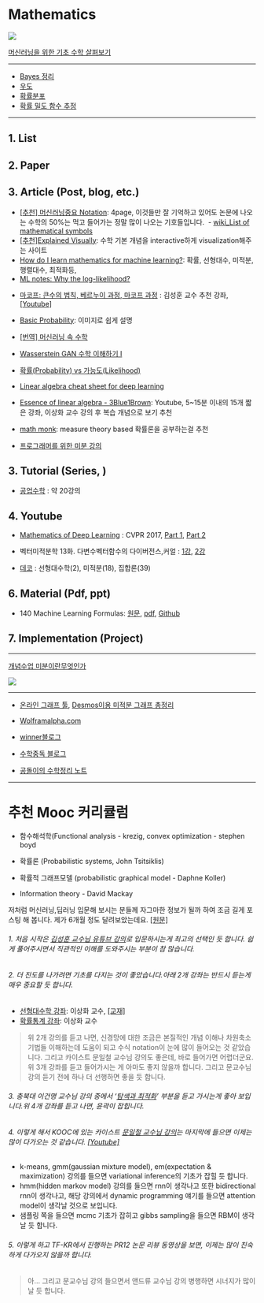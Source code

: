# Mathematics 


![](https://i.imgur.com/qYdRFZB.png)

[머신러닝을 위한 기초 수학 살펴보기](https://speakerdeck.com/mingrammer/meosinreoningeul-wihan-gico-suhag-salpyeobogi)

---


* [Bayes 정리](https://www.gitbook.com/book/adioshun/statics-with-r/edit#/edit/master/bayes-c815-b9ac.md)
* [우도](https://www.gitbook.com/book/adioshun/statics-with-r/edit#/edit/master/c6b0-b3c4.md)
* [확률분포](https://www.gitbook.com/book/adioshun/statics-with-r/edit#/edit/master/%ED%99%95%EB%A5%A0%EB%B6%84%ED%8F%AC.md)
* [확률 밀도 함수 추정](https://www.gitbook.com/book/adioshun/statics-with-r/edit#/edit/master/d655-b960-bc00-b3c4-d568-c218-cd94-c815.md)

---
## 1.  List

## 2. Paper

## 3. Article (Post, blog, etc.)

- [[추천] 머신러닝중요 Notation](http://www.deeplearningbook.org/contents/notation.html): 4page, 이것들만 잘 기억하고 있어도 논문에 나오는 수학의 50%는 먹고 들어가는 정말 많이 나오는 기호들입니다.
  - [wiki_List of mathematical symbols](https://en.wikipedia.org/wiki/List_of_mathematical_symbols?fref=gc)
- [[추천]Explained Visually](http://setosa.io/ev/): 수학 기본 개념을 interactive하게 visualization해주는 사이트
- [How do I learn mathematics for machine learning?](https://www.quora.com/How-do-I-learn-mathematics-for-machine-learning): 확률, 선형대수, 미적분, 행렬대수, 최적화등,
- [ML notes: Why the log-likelihood?](https://blog.metaflow.fr/ml-notes-why-the-log-likelihood-24f7b6c40f83)
* [마코프: 큰수의 법칙, 베르누이 과정, 마코프 과정](http://fbsight.com/t/topic/43287) : 김성훈 교수 추천 강좌, [[Youtube]](https://youtu.be/Ws63I3F7Moc)
- [Basic Probability](http://students.brown.edu/seeing-theory/basic-probability/index.html#first): 이미지로 쉽게 설명
- [[번역] 머신러닝 속 수학](https://mingrammer.com/translation-the-mathematics-of-machine-learning)
- [Wasserstein GAN 수학 이해하기 I](https://www.slideshare.net/ssuser7e10e4/wasserstein-gan-i)
- [확률(Probability) vs 가능도(Likelihood)](http://rstudio-pubs-static.s3.amazonaws.com/204928_c2d6c62565b74a4987e935f756badfba.html)
- [Linear algebra cheat sheet for deep learning](https://medium.com/towards-data-science/linear-algebra-cheat-sheet-for-deep-learning-cd67aba4526c)
- [Essence of linear algebra - 3Blue1Brown](https://www.youtube.com/playlist?list=PLZHQObOWTQDPD3MizzM2xVFitgF8hE_ab): Youtube, 5~15분 이내의 15개 짧은 강좌, 이상화 교수 강의 후 복습 개념으로 보기 추천
- [math monk](https://www.youtube.com/user/mathematicalmonk?app=desktop): measure theory based 확률론을 공부하는걸 추천

- [프로그래머를 위한 미분 강의](https://blog.naver.com/atelierjpro/220717395165)



## 3. Tutorial (Series, )

- [공업수학](http://pinkwink.kr/793#gongsu) : 약 20강의 


## 4. Youtube 

- [Mathematics of Deep Learning](http://www.vision.jhu.edu/tutorials/CVPR17-Tutorial-Math-Deep-Learning.htm) : CVPR 2017, [Part 1](https://www.youtube.com/watch?v=Mdp9uC3gXUU&t=2128s), [Part 2](https://www.youtube.com/watch?v=xdA-uhJ6T3U&t=2024s)
- 벡터미적분학 13화. 다변수벡터함수의 다이버전스,커얼 : [1강](https://www.youtube.com/watch?v=jLWjtWWb0I8), [2강](https://www.youtube.com/watch?v=fvtjqkf4Wl4&feature=push-u&attr_tag=_9_gWW3ThBZSGlki-6)

- [데코](https://www.youtube.com/channel/UCfrr-1XiyqQTh-r3CI2VP2A) : 선형대수학(2), 미적분(18), 집합론(39)

## 6.  Material (Pdf, ppt)

- 140 Machine Learning Formulas: [원문](http://www.datasciencecentral.com/profiles/blogs/140-machine-learning-formulas?utm_content=buffer67980&utm_medium=social&utm_source=plus.google.com&utm_campaign=buffer), [pdf](https://drive.google.com/file/d/0B0RLknmL54khQlhGUzFUWEtncTA/view), [Github](https://github.com/RubensZimbres)


## 7.  Implementation (Project)




---
[개념수업 미분이란무엇인가](https://www.youtube.com/watch?v=2JvfRLgcmUI)

![](http://i.imgur.com/qL2b0AA.png?1)

---
- [온라인 그래프 툴](https://www.desmos.com), [Desmos이용 미적분 그래프 총정리](https://www.youtube.com/watch?v=oshU7fiO4tM)

- [Wolframalpha.com](http://www.wolframalpha.com/)

- [winner블로그](http://j1w2k3.tistory.com/629)

- [수학중독 블로그](http://mathjk.tistory.com/1922)

- [공돌이의 수학정리 노트](https://wikidocs.net/6957)

---


# 추천 Mooc 커리큘럼

- 함수해석학(Functional analysis - krezig, convex optimization - stephen boyd

- 확률론 (Probabilistic systems, John Tsitsiklis)

- 확률적 그래프모델 (probabilistic graphical model - Daphne Koller)

- Information theory - David Mackay



저처럼 머신러닝,딥러닝 입문해 보시는 분들께 자그마한 정보가 될까 하여 조금 길게 포스팅 해 봅니다. 제가 6개월 정도 달려보았는데요. [[원문]](https://www.facebook.com/groups/TensorFlowKR/permalink/485458151795248/)

###### 1. 처음 시작은 [김성훈 교수님 유튜브 강의](https://www.youtube.com/playlist?list=PLlMkM4tgfjnLSOjrEJN31gZATbcj_MpUm)로 입문하시는게 최고의 선택인 듯 합니다. 쉽게 풀어주시면서 직관적인 이해를 도와주시는 부분이 참 많습니다.

###### 2. 더 진도를 나가려면 기초를 다지는 것이 좋았습니다.아래 2개 강좌는 반드시 듣는게 매우 중요할 듯 합니다.
  - [선형대수학 강좌](https://www.youtube.com/playlist?list=PLSN_PltQeOyjDGSghAf92VhdMBeaLZWR3): 이상화 교수, [[교재]](http://www.kocw.net/home/search/kemView.do?kemId=977757)
  - [확률통계 강좌](https://www.youtube.com/playlist?list=PLSN_PltQeOyjmRIsC7VNirXOBqWoypd4V): 이상화 교수

> 위 2개 강의를 듣고 나면, 신경망에 대한 조금은 본질적인 개념 이해나 차원축소 기법들 이해하는데 도움이 되고 수식 notation이 눈에 많이 들어오는 것 같았습니다. 그리고 카이스트 문일철 교수님 강의도 좋은데, 바로 들어가면 어렵더군요. 위 3개 강좌를 듣고 들어가시는 게 아마도 좋지 않을까 합니다. 그리고 문교수님 강의 듣기 전에 하나 더 선행하면 좋을 듯 합니다.

###### 3. 충북대 이건명 교수님 강의 중에서 ‘[탐색과 최적화](http://www.kocw.net/home/search/kemView.do?kemId=1170523)’ 부분을 듣고 가시는게 좋아 보입니다.위 4개 강좌를 듣고 나면, 윤곽이 잡힙니다.

###### 4. 이렇게 해서 KOOC에 있는 카이스트 [문일철 교수님 강의](http://seslab.kaist.ac.kr/xe2/page_GBex27)는 마지막에 들으면 이제는 많이 다가오는 것 같습니다. [[Youtube]](https://www.youtube.com/channel/UC9caTTXVw19PtY07es58NDg)
  - k-means, gmm(gaussian mixture model), em(expectation & maximization) 강의를 들으면 variational inference의 기초가 잡힐 듯 합니다.
  - hmm(hidden markov model) 강의를 들으면 rnn이 생각나고 또한 bidirectional rnn이 생각나고, 해당 강의에서 dynamic programming 얘기를 들으면 attention model이 생각날 것으로 보입니다.
  - 샘플링 쪽을 들으면 mcmc 기초가 잡히고 gibbs sampling을 들으면 RBM이 생각날 듯 합니다.

###### 5. 이렇게 하고 TF-KR에서 진행하는 PR12 논문 리뷰 동영상을 보면, 이제는 많이 친숙하게 다가오지 않을까 합니다.

> 아… 그리고 문교수님 강의 들으면서 앤드류 교수님 강의 병행하면 시너지가 많이 날 듯 합니다.
